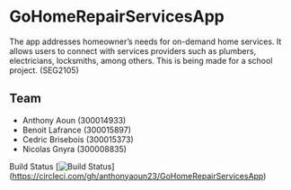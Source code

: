 ﻿# GoHomeRepairServicesApp
The app addresses homeowner’s needs for on-demand home services. It allows users to connect with services providers such as plumbers, electricians, locksmiths, among others. This is being made for a school project. (SEG2105)

## Team
* Anthony Aoun (300014933)
* Benoit Lafrance (300015897)
* Cedric Brisebois (300015373)
* Nicolas Gnyra (300008835)

Build Status
[![Build Status](https://circleci.com/gh/anthonyaoun23/GoHomeRepairServicesApp.png?branch=develop)]
(https://circleci.com/gh/anthonyaoun23/GoHomeRepairServicesApp)